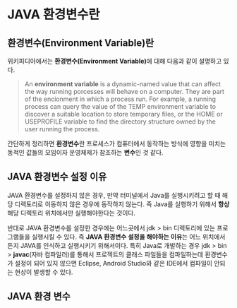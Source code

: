 # JAVA 환경변수란

## 환경변수(Environment Variable)란

위키피디아에서는 <strong>환경변수(Environment Variable)</strong>에 대해 다음과 같이 설명하고 있다.

> An **environment variable** is a dynamic-named value that can affect the way
running porcesses will behave on a computer.
> They are part of the encionment in which a process run.
> For example, a running process can query the value of the TEMP environment variable
to discover a suitable location to store temporary files, or the HOME or USEPROFILE variable
to find the directory structure owned by the user running the process.

간단하게 정리하면 **환경변수**란 프로세스가 컴퓨터에서 동작하는 방식에 영향을 미치는 동적인 값들의 모임이자 운영체제가 참조하는 **변수**인 것 같다.

## JAVA 환경변수 설정 이유
JAVA 환경변수를 설정하지 않은 경우, 만약 터미널에서 Java를 실행시키려고 할 때 해당 디렉토리로 이동하지 않은 경우에 동작하지 않는다.
즉 Java를 실행하기 위해서 **항상** 해당 디렉토리 위치에서만 실행해야한다는 것이다.

반대로 JAVA 환경변수를 설정한 경우에는 어느곳에서 jdk > bin 디렉토리에 있는 프로그램들을 실행시킬 수 있다.
즉 **JAVA 환경변수 설정을 해야하는 이유**는 어느 위치에서든지 JAVA를 인식하고 실행시키기 위해서이다.
특히 Java로 개발하는 경우 jdk > bin > **javac**(자바 컴파일러)를 통해서 프로젝트의 클래스 파일들을 컴파일하는데
환경변수가 설정이 되어 있지 않으면 Eclipse, Android Studio와 같은 IDE에서 컴파일이 안되는 현상이 발생할 수 있다.

## JAVA 환경 변수 
